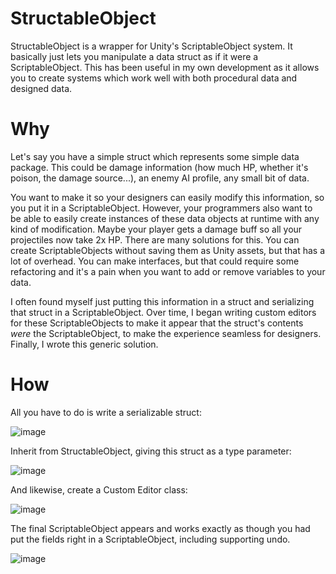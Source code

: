 # StructableObject
StructableObject is a wrapper for Unity's ScriptableObject system. It basically just lets you manipulate a data struct as if it were a ScriptableObject. This has been useful in my own development as it allows you to create systems which work well with both procedural data and designed data.

# Why

Let's say you have a simple struct which represents some simple data package. This could be damage information (how much HP, whether it's poison, the damage source...), an enemy AI profile, any small bit of data. 

You want to make it so your designers can easily modify this information, so you put it in a ScriptableObject. However, your programmers also want to be able to easily create instances of these data objects at runtime with any kind of modification. Maybe your player gets a damage buff so all your projectiles now take 2x HP. There are many solutions for this. You can create ScriptableObjects without saving them as Unity assets, but that has a lot of overhead. You can make interfaces, but that could require some refactoring and it's a pain when you want to add or remove variables to your data.

I often found myself just putting this information in a struct and serializing that struct in a ScriptableObject. Over time, I began writing custom editors for these ScriptableObjects to make it appear that the struct's contents *were* the ScriptableObject, to make the experience seamless for designers. Finally, I wrote this generic solution.

# How

All you have to do is write a serializable struct:

![image](https://user-images.githubusercontent.com/18707147/119384110-1bba4d80-bcbc-11eb-939f-fca8244a5556.png)

Inherit from StructableObject, giving this struct as a type parameter:

![image](https://user-images.githubusercontent.com/18707147/119384154-2e348700-bcbc-11eb-85e9-0f5c8464ff43.png)

And likewise, create a Custom Editor class:

![image](https://user-images.githubusercontent.com/18707147/119384203-3e4c6680-bcbc-11eb-984c-6681c3f6bddc.png)

The final ScriptableObject appears and works exactly as though you had put the fields right in a ScriptableObject, including supporting undo.

![image](https://user-images.githubusercontent.com/18707147/119384277-5c19cb80-bcbc-11eb-8b0e-6693f1a2cba3.png)
